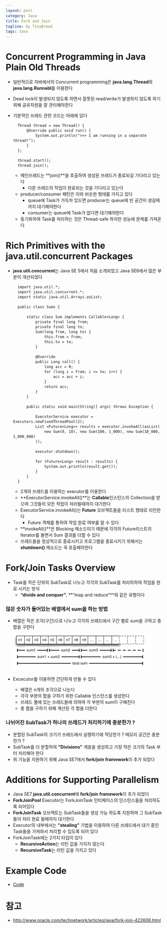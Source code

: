 ```yaml
---
layout: post
category: Java
title: Fork and Join
tagline: by TinyBread
tags: Java
---
```


<!--more-->


# Concurrent Programming in Java Plain Old Threads  
* 일반적으로 자바에서의 Concurrent programming은 **java.lang.Thread**와 **java.lang.Runnabl**를 이용한다  
* Dead lock이 발생되지 않도록 하면서 잘못된 read/write가 발생하지 않도록 하기 위해 공유자원을 잘 관리해야한다  
* 기본적인 쓰레드 관련 코드는 아래에 있다  

		Thread thread = new Thread() { 
			@Override public void run() {
				System.out.println(">>> I am running in a separate thread!");
			}
		};

		thread.start();
		thread.join();
  
	* 메인쓰레드는 **join()**을 호출하여 생성된 쓰레드가 종료되길 기다리고 있는다  
		* 다른 쓰레드의 작업이 완료되는 것을 기다리고 있는다  
	* producer/consumer 패턴은 이와 비슷한 형태를 가지고 있다  
		* queue에 Task가 가득차 있드면 producer는 queue에 빈 공간이 생길때까지 대기해야한다  
		* consumer는 queue에 Task가 없다면 대기해야한다  
	* 동기화하여 Task를 처리하는 것은 Thread-safe 하지만 성능에 문제를 가져온다  
  
# Rich Primitives with the java.util.concurrent Packages  
* **java.util.concurrent**는 Java SE 5에서 처음 소개되었고 Java SE6에서 많은 부분이 개선되었다  


		import java.util.*;
		import java.util.concurrent.*;
		import static java.util.Arrays.asList;
		
		public class Sums {
		
			static class Sum implements Callable<Long> {
				private final long from;
				private final long to;
				Sum(long from, long to) {
					this.from = from;
					this.to = to;
				}
				
				@Override
				public Long call() {
					long acc = 0;
					for (long i = from; i <= to; i++) {
						acc = acc + i;
					}
					return acc;
				}
			}
			
			public static void main(String[] args) throws Exception {
				
				ExecutorService executor = Executors.newFixedThreadPool(2);
				List <Future<Long>> results = executor.invokeAll(asList(
					new Sum(0, 10), new Sum(100, 1_000), new Sum(10_000, 1_000_000)
				));
				
				executor.shutdown();
				
				for (Future<Long> result : results) {
					System.out.println(result.get());
				}                
			}    
		}

	* 2개의 쓰레드를 이용하는 executor를 이용한다  
	* **ExecutorService.invokeAll()**는 **Callable**인스턴스의 Collection을 받으며 그것들의 모든 작업이 처리될때까지 대기한다  
	* ExecutorService.invokeAll()는 **Future** 오브젝트들을 리스트 형태로 리턴한다  
		* Future 객체를 통하여 작업 완료 여부를 알 수 있다  
	* **invokeAll()**은 Blocking 메소드이기 때문에 각각의 Future리스트의 Iterator를 돌면서  Sum 결과를 더할 수 있다  
	* 쓰레드들을 정상적으로 종료시키고 프로그램을 종료시키기 위해서는 **shutdown()** 메소드는 꼭 호출해야한다  

# Fork/Join Tasks Overview
* Task를 작은 단위의 SubTask로 나누고 각각의 SubTask를 처리하하여 작업을 완료 시키는 방식  
	* **“divide and conquer”**, **“map and reduce”**와 같은 유형이다  

### 많은 숫자가 들어있는 배열에서 sum을 하는 방법  
* 배열은 작은 조각(구간)으로 나누고 각각의 쓰레드에서 구간 별로 sum을 구하고 총 합을 구한다  

  <img src="/assets/themes/Snail/img/Java/ForkAndJoin/sum.png" alt="">  

* Excecutor를 이용하면 간단하게 만들 수 있다  
	* 배열은 n개의 조각으로 나눈다  
	* 각각 부분의 합을 구하기 위한 Callable 인스턴스를 생성한다  
	* 쓰레드 풀에 있는 쓰레드들에 의하여 각 부분의 sum이 구해진다  
	* 총 합을 구하기 위해 계산된 각 합을 더한다  

### 나뉘어진 SubTask가 하나의 쓰레드가 처리하기에 충분한가 ?  
* 분할된 SubTask의 크기가 쓰레드에서 실행하기에 적당한가 ? 메모리 공간은 충분한가 ?  
* SubTask를 더 분할하여 **"Divisions"** 계층을 생성하고 가장 작은 크기의 Task 부터 처리해야 한다  
* 위 기능을 지원하기 위해 Java SE7에서 **fork/join framework**이 추가 되었다  
  
# Additions for Supporting Parallelism  
* Java SE7 **java.util.concurrent**에 **fork/join framework**이 추가 되었다  
* **ForkJoinPool** Executor는 ForkJoinTask 인터페이스의 인스턴스들을 처리하도록 되어있다  
* **ForkJoinTask** 오브젝트는 SubTask들을 생성 가능 하도록 지원하며 그 SubTask들이 처리 완료 될때까지 대기한다  
* Executor의 내부에서는 **"stealing"** 기법을 이용하여 다른 쓰레드에서 대기 중인 Task들을 가져와서 처리할 수 있도록 되어 있다  
* ForkJoinTask에는 2가지 타입이 있다  
	* **RecursiveAction**는 리턴 값을 가지지 않는다  
	* **RecursiveTask**는 리턴 값을 가지고 있다  

# Example Code
* [Code](https://github.com/pigbrain/HelloJava/tree/master/src/main/java/io/pigbrain/concurrent)  
  
# 참고  
* http://www.oracle.com/technetwork/articles/java/fork-join-422606.html  

